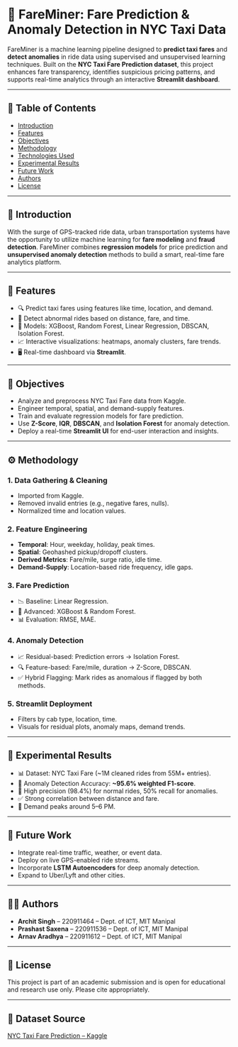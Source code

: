 # 🚕 FareMiner: Fare Prediction & Anomaly Detection in NYC Taxi Data

FareMiner is a machine learning pipeline designed to **predict taxi fares** and **detect anomalies** in ride data using supervised and unsupervised learning techniques. Built on the **NYC Taxi Fare Prediction dataset**, this project enhances fare transparency, identifies suspicious pricing patterns, and supports real-time analytics through an interactive **Streamlit dashboard**.

---

## 📌 Table of Contents

- [Introduction](#introduction)
- [Features](#features)
- [Objectives](#objectives)
- [Methodology](#methodology)
- [Technologies Used](#technologies-used)
- [Experimental Results](#experimental-results)
- [Future Work](#future-work)
- [Authors](#authors)
- [License](#license)

---

## 📖 Introduction

With the surge of GPS-tracked ride data, urban transportation systems have the opportunity to utilize machine learning for **fare modeling** and **fraud detection**. FareMiner combines **regression models** for price prediction and **unsupervised anomaly detection** methods to build a smart, real-time fare analytics platform.

---

## 🌟 Features

- 🔍 Predict taxi fares using features like time, location, and demand.
- 🚨 Detect abnormal rides based on distance, fare, and time.
- 🧠 Models: XGBoost, Random Forest, Linear Regression, DBSCAN, Isolation Forest.
- 📈 Interactive visualizations: heatmaps, anomaly clusters, fare trends.
- 🖥️ Real-time dashboard via **Streamlit**.

---

## 🎯 Objectives

- Analyze and preprocess NYC Taxi Fare data from Kaggle.
- Engineer temporal, spatial, and demand-supply features.
- Train and evaluate regression models for fare prediction.
- Use **Z-Score**, **IQR**, **DBSCAN**, and **Isolation Forest** for anomaly detection.
- Deploy a real-time **Streamlit UI** for end-user interaction and insights.

---

## ⚙️ Methodology

### 1. Data Gathering & Cleaning
- Imported from Kaggle.
- Removed invalid entries (e.g., negative fares, nulls).
- Normalized time and location values.

### 2. Feature Engineering
- **Temporal**: Hour, weekday, holiday, peak times.
- **Spatial**: Geohashed pickup/dropoff clusters.
- **Derived Metrics**: Fare/mile, surge ratio, idle time.
- **Demand-Supply**: Location-based ride frequency, idle gaps.

### 3. Fare Prediction
- 📉 Baseline: Linear Regression.
- 🌲 Advanced: XGBoost & Random Forest.
- 📊 Evaluation: RMSE, MAE.

### 4. Anomaly Detection
- 📈 Residual-based: Prediction errors → Isolation Forest.
- 🔍 Feature-based: Fare/mile, duration → Z-Score, DBSCAN.
- ✅ Hybrid Flagging: Mark rides as anomalous if flagged by both methods.

### 5. Streamlit Deployment
- Filters by cab type, location, time.
- Visuals for residual plots, anomaly maps, demand trends.

---

## 🧪 Experimental Results

- 📊 Dataset: NYC Taxi Fare (~1M cleaned rides from 55M+ entries).
- 📌 Anomaly Detection Accuracy: **~95.6% weighted F1-score**.
- 🧾 High precision (98.4%) for normal rides, 50% recall for anomalies.
- ✅ Strong correlation between distance and fare.
- 🚗 Demand peaks around 5–6 PM.

---

## 🚀 Future Work

- Integrate real-time traffic, weather, or event data.
- Deploy on live GPS-enabled ride streams.
- Incorporate **LSTM Autoencoders** for deep anomaly detection.
- Expand to Uber/Lyft and other cities.

---

## 👨‍💻 Authors

- **Archit Singh** – 220911464 – Dept. of ICT, MIT Manipal  
- **Prashast Saxena** – 220911536 – Dept. of ICT, MIT Manipal  
- **Arnav Aradhya** – 220911612 – Dept. of ICT, MIT Manipal  

---

## 📄 License

This project is part of an academic submission and is open for educational and research use only. Please cite appropriately.

---

## 📂 Dataset Source

[NYC Taxi Fare Prediction – Kaggle](https://www.kaggle.com/c/nyc-taxi-fare-prediction)
